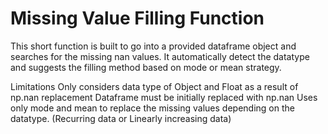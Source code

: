 # Missing Value Filling Function
This short function is built to go into a provided dataframe object and searches for the missing nan values. 
It automatically detect the datatype and suggests the filling method based on mode or mean strategy. 

Limitations
Only considers data type of Object and Float as a result of np.nan replacement
Dataframe must be initially replaced with np.nan 
Uses only mode and mean to replace the missing values depending on the datatype. (Recurring data or Linearly increasing data)

